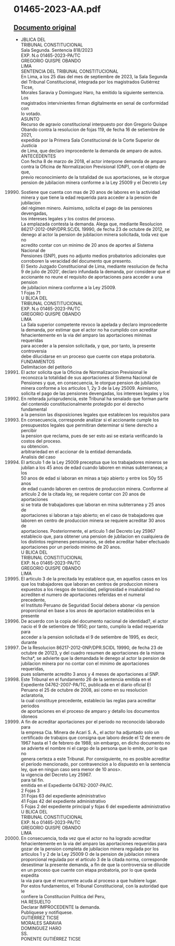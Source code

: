 
01465-2023-AA.pdf
=================
  
[Documento original](https://tc.gob.pe/jurisprudencia/2023/01465-2023-AA.pdf)  
---  
- JBLICA DEL  
TRIBUNAL CONSTITUCIONAL  
Sala Segunda. Sentencia 818/2023  
EXP. N.o 01465-2023-PA/TC  
GREGORIO QUISPE OBANDO  
LIMA  
SENTENCIA DEL TRIBUNAL CONSTITUCIONAL  
En Lima, a los 25 dias del mes de septiembre de 2023, la Sala Segunda  
del Tribunal Constitucional, integrada por los magistrados Gutiérrez Ticse,  
Morales Saravia y Dominguez Haro, ha emitido la siguiente sentencia. Los  
magistrados intervinientes firman digitalmente en senal de conformidad con  
lo votado.  
ASUNTO  
Recurso de agravio constitucional interpuesto por don Gregorio Quispe  
Obando contra la resolucion de fojas 119, de fecha 16 de setiembre de 2021,  
expedida por la Primera Sala Constitucional de la Corte Superior de Justicia  
de Lima, que declaro improcedente la demanda de amparo de autos.  
ANTECEDENTES  
Con fecha 8 de marzo de 2018, el actor interpone demanda de amparo  
contra la Oficina de Normalizacion Previsional (ONP), con el objeto de que,  
previo reconocimiento de la totalidad de sus aportaciones, se le otorgue  
pension de jubilacion minera conforme a la Ley 25009 y el Decreto Ley  
19990. Sostiene que cuenta con mas de 20 anos de labores en la actividad  
minera y que tiene la edad requerida para acceder a la pension de jubilacion  
del régimen minero. Asimismo, solicita el pago de las pensiones devengadas,  
los intereses legales y los costos del proceso.  
La emplazada contesta la demanda. Alega que, mediante Resolucion  
86217-2012-0NP/DPR.SC/DL 19990, de fecha 23 de octubre de 2012, se  
denego al actor la pension de jubilacion minera solicitada, toda vez que no  
acredito contar con un minimo de 20 anos de aportes al Sistema Nacional de  
Pensiones (SNP), pues no adjunto medios probatorios adicionales que  
corroboren la veracidad del documento que presento.  
El Sexto Juzgado Constitucional de Lima, mediante resolucion de fecha  
9 de julio de 2020', declaro infundada la demanda, por considerar que el  
accionante no reune el requisito de aportaciones para acceder a una pension  
de jubilacion minera conforme a la Ley 25009.  
1 Fojas 71  
U BLICA DEL  
TRIBUNAL CONSTITUCIONAL  
EXP. N.o 01465-2023-PA/TC  
GREGORIO QUISPE OBANDO  
LIMA  
La Sala superior competente revoco la apelada y declaro improcedente  
la demanda, por estimar que el actor no ha cumplido con acreditar  
fehacientemente en la via del amparo las aportaciones minimas requeridas  
para acceder a la pension solicitada, y que, por tanto, la presente controversia  
debe dilucidarse en un proceso que cuente con etapa probatoria.  
FUNDAMENTOS  
Delimitacion del petitorio  
1. El actor solicita que la Oficina de Normalizacion Previsional le  
reconozca la totalidad de sus aportaciones al Sistema Nacional de  
Pensiones y que, en consecuencia, le otorgue pension de jubilacion  
minera conforme a los articulos 1, 2y 3 de la Ley 25009. Asimismo,  
solicita el pago de las pensiones devengadas, los intereses legales y los  
2. En reiterada jurisprudencia, este Tribunal ha senalado que forman parte  
del contenido constitucionalmente protegido por el derecho fundamental  
a la pension las disposiciones legales que establecen los requisitos para  
3. En consecuencia, corresponde analizar si el accionante cumple los  
presupuestos legales que permitiran determinar si tiene derecho a percibir  
la pension que reclama, pues de ser esto asi se estaria verificando la  
costos del proceso.  
su obtencion.  
arbitrariedad en el accionar de la entidad demandada.  
Analisis del caso  
4. El articulo 1 de la Ley 25009 preceptua que los trabajadores mineros se  
jubilan a los 45 anos de edad cuando laboren en minas subterraneas; a los  
50 anos de edad si laboran en minas a tajo abierto y entre los 50y 55 anos  
de edad cuando laboren en centros de produccion minera. Conforme al  
articulo 2 de la citada ley, se requiere contar con 20 anos de aportaciones  
si se trata de trabajadores que laboran en mina subterranea y 25 anos de  
aportaciones si laboran a tajo abierto; en el caso de trabajadores que  
laboren en centro de produccion minera se requiere acreditar 30 anos de  
aportaciones. Posteriormente, el articulo 1 del Decreto Ley 25967  
establecio que, para obtener una pension de jubilacion en cualquiera de  
los distintos regimenes pensionarios, se debe acreditar haber efectuado  
aportaciones por un periodo minimo de 20 anos.  
U BLICA DEL  
TRIBUNAL CONSTITUCIONAL  
EXP. N.o 01465-2023-PA/TC  
GREGORIO QUISPE OBANDO  
LIMA  
5. El articulo 3 de la precitada ley establece que, en aquellos casos en los  
que los trabajadores que laboran en centros de produccion minera  
expuestos a los riesgos de toxicidad, peligrosidad e insalubridad no  
acrediten el numero de aportaciones referidas en el numeral precedente,  
el Instituto Peruano de Seguridad Social debera abonar <la pension  
proporcional en base a los anos de aportacion establecidos en la presente  
6. De acuerdo con la copia del documento nacional de identidad?, el actor  
nacio el 9 de setiembre de 1950; por tanto, cumplio la edad requerida para  
acceder a la pension solicitada el 9 de setiembre de 1995, es decir, durante  
7. De la Resolucion 86217-2012-0NP/DPR.SCIDL 19990, de fecha 23 de  
octubre de 20123, y del cuadro resumen de aportaciones de la misma  
fecha*, se advierte que la demandada le denego al actor la pension de  
jubilacion minera por no contar con el minimo de aportaciones requeridas,  
pues solamente acredito 3 anos y 4 meses de aportaciones al SNP.  
8. Este Tribunal en el fundamento 26 de la sentencia emitida en el  
Expediente 04762-2007-PA/TC, publicada en el diario oficial El  
Peruano el 25 de octubre de 2008, asi como en su resolucion aclaratoria,  
la cual constituye precedente, establecio las reglas para acreditar periodos  
de aportaciones en el proceso de amparo y detallo los documentos idoneos  
9. A fin de acreditar aportaciones por el periodo no reconocido laborado para  
la empresa Cia. Minera de Acari S. A., el actor ha adjuntado solo un  
certificado de trabajos que consigna que laboro desde el 12 de enero de  
1967 hasta el 1 de febrero de 1988; sin embargo, en dicho documento no  
se advierte el nombre ni el cargo de la persona que lo emite, por lo que no  
genera certeza a este Tribunal. Por consiguiente, no es posible acreditar  
el periodo mencionado, por contravencion a lo dispuesto en la sentencia  
ley, que en ningun caso sera menor de 10 anos>.  
la vigencia del Decreto Ley 25967.  
para tal fin.  
emitida en el Expediente 04762-2007-PA/IC.  
2 Fojas 3  
31 Fojas 63 del expediente administrativo  
41 Fojas 42 del expediente administrativo  
5 Fojas 2 del expediente principal y fojas 6 del expediente administrativo  
U BLICA DEL  
TRIBUNAL CONSTITUCIONAL  
EXP. N.o 01465-2023-PA/TC  
GREGORIO QUISPE OBANDO  
LIMA  
10. En consecuencia, toda vez que el actor no ha logrado acreditar  
fehacientemente en la via del amparo las aportaciones requeridas para  
gozar de la pension completa de jubilacion minera regulada por los  
articulos 1 y 2 de la Ley 25009 O de la pension de jubilacion minera  
proporcional regulada por el articulo 3 de la citada norma, corresponde  
desestimar la presente demanda, a fin de que la controversia se dilucide  
en un proceso que cuente con etapa probatoria, por lo que queda expedita  
la via para que el recurrente acuda al proceso a que hubiere lugar.  
Por estos fundamentos, el Tribunal Constitucional, con la autoridad que le  
confiere la Constitucion Politica del Peru,  
HA RESUELTO  
Declarar IMPROCEDENTE la demanda.  
Publiquese y notifiquese.  
GUTIÉRREZ TICSE  
MORALES SARAVIA  
DOMINGUEZ HARO  
SS.  
PONENTE GUTIÉRREZ TICSE